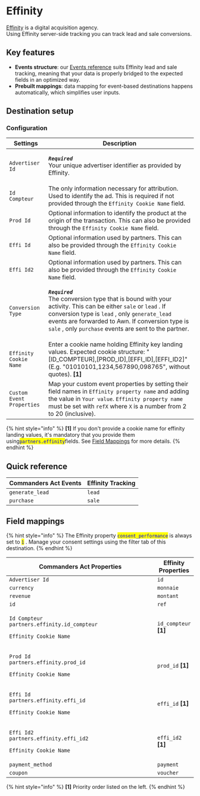 # Effinity

[Effinity](https://www.effinity.fr/) is a digital acquisition agency. \
Using Effinity server-side tracking you can track lead and sale conversions.

## Key features

* **Events structure**: our [Events reference](https://community.commandersact.com/platform-x/developers/tracking/events-reference) suits Effinity lead and sale tracking, meaning that your data is properly bridged to the expected fields in an optimized way.
* **Prebuilt mappings**: data mapping for event-based destinations happens automatically, which simplifies user inputs.

## Destination setup

### Configuration

| Settings                  | Description                                                                                                                                                                                                                                                                                                                                                                                       |
| ------------------------- | ------------------------------------------------------------------------------------------------------------------------------------------------------------------------------------------------------------------------------------------------------------------------------------------------------------------------------------------------------------------------------------------------- |
| `Advertiser Id`           | <p><em><strong><code>Required</code></strong></em> <br>Your unique advertiser identifier as provided by Effinity.</p>                                                                                                                                                                                                                                                                             |
| `Id Compteur`             | The only information necessary for attribution. Used to identify the ad. This is required if not provided through the `Effinity Cookie Name`  field.                                                                                                                                                                                                                                              |
| `Prod Id`                 | Optional information to identify the product at the origin of the transaction. This can also be provided through the `Effinity Cookie Name`  field.                                                                                                                                                                                                                                               |
| `Effi Id`                 | Optional information used by partners. This can also be provided through the `Effinity Cookie Name`  field.                                                                                                                                                                                                                                                                                       |
| `Effi Id2`                | Optional information used by partners. This can also be provided through the `Effinity Cookie Name`  field.                                                                                                                                                                                                                                                                                       |
| `Conversion Type`         | <p><em><strong><code>Required</code></strong></em>  <br>The conversion type that is bound with your activity. This can be either  <code>sale</code>  or  <code>lead</code> . If conversion type is <code>lead</code> , only  <code>generate_lead</code>  events are forwarded to Awn. If conversion type is  <code>sale</code> , only  <code>purchase</code>  events are sent to the partner.</p> |
| `Effinity Cookie Name`    | Enter a cookie name holding Effinity key landing values. Expected cookie structure: "\[ID\_COMPTEUR],\[PROD\_ID],\[EFFI\_ID],\[EFFI\_ID2]" (E.g. "01010101,1234,567890,098765", without quotes). **\[1]**                                                                                                                                                                                         |
| `Custom Event Properties` | Map your custom event properties by setting their field names in `Effinity property name`  and adding the value  in `Your value`. `Effinity property name`  must be set with `refX` where `X` is a number from 2 to 20 (inclusive).                                                                                                                                                               |



{% hint style="info" %}
**\[1]** If you don't provide a cookie name for effinity landing values, it's mandatory that you provide them using<mark style="color:blue;">`partners.effinity`</mark>fields. See [Field Mappings](effinity.md#field-mappings) for more details.
{% endhint %}

## Quick reference

| Commanders Act Events | Effinity Tracking |
| --------------------- | ----------------- |
| `generate_lead`       | `lead`            |
| `purchase`            | `sale`            |

## Field mappings

{% hint style="info" %}
The Effinity property <mark style="color:blue;">`consent_performance`</mark> is always set to <mark style="color:blue;">`1`</mark> . Manage your consent settings using the filter tab of this destination.
{% endhint %}

<table><thead><tr><th width="526">Commanders Act Properties</th><th>Effinity Properties</th></tr></thead><tbody><tr><td><code>Advertiser Id</code></td><td><code>id</code></td></tr><tr><td><code>currency</code></td><td><code>monnaie</code></td></tr><tr><td><code>revenue</code></td><td><code>montant</code></td></tr><tr><td><code>id</code></td><td><code>ref</code></td></tr><tr><td><p><code>Id Compteur</code><br><code>partners.effinity.id_compteur</code></p><p><code>Effinity Cookie Name</code> </p></td><td><code>id_compteur</code> <strong>[1]</strong></td></tr><tr><td><p><code>Prod Id</code><br><code>partners.effinity.prod_id</code></p><p><code>Effinity Cookie Name</code></p></td><td><code>prod_id</code> <strong>[1]</strong></td></tr><tr><td><p><code>Effi Id</code><br><code>partners.effinity.effi_id</code></p><p><code>Effinity Cookie Name</code></p></td><td><code>effi_id</code> <strong>[1]</strong></td></tr><tr><td><p><code>Effi Id2</code><br><code>partners.effinity.effi_id2</code></p><p><code>Effinity Cookie Name</code></p></td><td><code>effi_id2</code> <strong>[1]</strong></td></tr><tr><td><code>payment_method</code></td><td><code>payment</code></td></tr><tr><td><code>coupon</code></td><td><code>voucher</code></td></tr></tbody></table>

{% hint style="info" %}
**\[1]** Priority order listed on the left.
{% endhint %}
